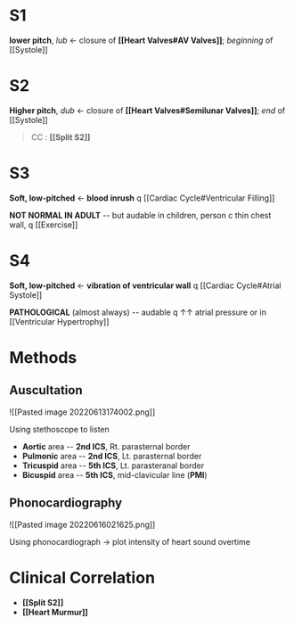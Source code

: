 # S1
**lower pitch**, *lub* ← closure of **[[Heart Valves#AV Valves]]**; *beginning* of [[Systole]]

# S2
**Higher pitch**, *dub* ← closure of **[[Heart Valves#Semilunar Valves]]**; *end* of [[Systole]]

> CC : **[[Split S2]]**

# S3
**Soft, low-pitched** ← **blood inrush** q [[Cardiac Cycle#Ventricular Filling]]

**NOT NORMAL IN ADULT** -- but audable in children, person c thin chest wall, q [[Exercise]]

# S4
**Soft, low-pitched** ← **vibration of ventricular wall** q [[Cardiac Cycle#Atrial Systole]]

**PATHOLOGICAL** (almost always) -- audable q ↑↑ atrial pressure or in [[Ventricular Hypertrophy]]

# Methods
## Auscultation

![[Pasted image 20220613174002.png]]

Using stethoscope to listen
- **Aortic** area -- **2nd ICS**, Rt. parasternal border
- **Pulmonic** area -- **2nd ICS**, Lt. parasternal border
- **Tricuspid** area -- **5th ICS**, Lt. parasteranal border
- **Bicuspid** area -- **5th ICS**, mid-clavicular line (**PMI**)

## Phonocardiography

![[Pasted image 20220616021625.png]]

Using phonocardiograph → plot intensity of heart sound overtime

# Clinical Correlation
- **[[Split S2]]** 
- **[[Heart Murmur]]**
